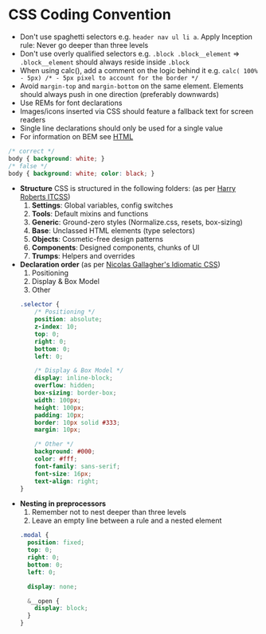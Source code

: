 # CSS Coding Convention

- Don't use spaghetti selectors e.g. `header nav ul li a`. Apply Inception rule: Never go deeper than three levels
- Don't use overly qualified selectors e.g. `.block .block__element` => `.block__element` should always reside inside `.block`
- When using calc(), add a comment on the logic behind it e.g. `calc( 100% - 5px) /* - 5px pixel to account for the border */`
- Avoid `margin-top` and `margin-bottom` on the same element. Elements should always push in one direction (preferably downwards)
- Use REMs for font declarations
- Images/icons inserted via CSS should feature a fallback text for screen readers
- Single line declarations should only be used for a single value
- For information on BEM see [HTML](HTML.md)
```css 
/* correct */
body { background: white; } 
/* false */
body { background: white; color: black; }
```
- __Structure__
  CSS is structured in the following folders: (as per [Harry Roberts ITCSS](http://itcss.io))
  1. __Settings__: Global variables, config switches
  2. __Tools__: Default mixins and functions
  3. __Generic__: Ground-zero styles (Normalize.css, resets, box-sizing)
  4. __Base__: Unclassed HTML elements (type selectors)
  5. __Objects__: Cosmetic-free design patterns
  6. __Components__: Designed components, chunks of UI
  7. __Trumps__: Helpers and overrides
- __Declaration order__ (as per [Nicolas Gallagher's Idiomatic CSS](https://github.com/necolas/idiomatic-css))
  1. Positioning
  2. Display & Box Model
  3. Other
  ```css
  .selector {
      /* Positioning */
      position: absolute;
      z-index: 10;
      top: 0;
      right: 0;
      bottom: 0;
      left: 0;

      /* Display & Box Model */
      display: inline-block;
      overflow: hidden;
      box-sizing: border-box;
      width: 100px;
      height: 100px;
      padding: 10px;
      border: 10px solid #333;
      margin: 10px;

      /* Other */
      background: #000;
      color: #fff;
      font-family: sans-serif;
      font-size: 16px;
      text-align: right;
  }
  ```
- __Nesting in preprocessors__
  1. Remember not to nest deeper than three levels
  2. Leave an empty line between a rule and a nested element
  ```css
  .modal {
    position: fixed;
    top: 0;
    right: 0;
    bottom: 0;
    left: 0;

    display: none;

    &__open {
      display: block;
    }
  }
  ```
